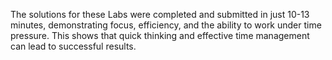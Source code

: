 The solutions for these Labs were completed and submitted in just 10-13 minutes, demonstrating focus, efficiency, and the ability to work under time pressure. This shows that quick thinking and effective time management can lead to successful results.